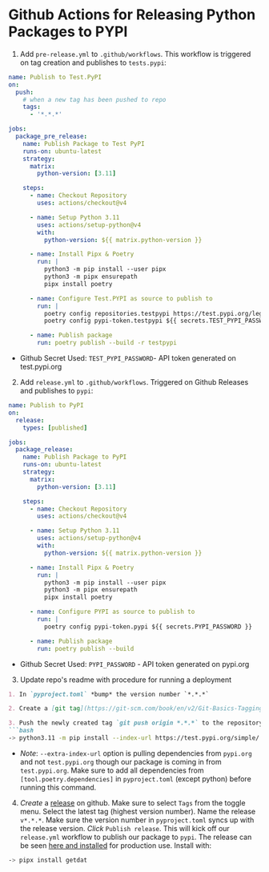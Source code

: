 # Github Actions for Releasing Python Packages to PYPI

1. Add `pre-release.yml` to `.github/workflows`. This workflow is triggered on tag creation and publishes to `tests.pypi`:

```yml
name: Publish to Test.PyPI
on:
  push:
    # when a new tag has been pushed to repo
    tags:
      - '*.*.*'

jobs:
  package_pre_release:
    name: Publish Package to Test PyPI
    runs-on: ubuntu-latest
    strategy:
      matrix:
        python-version: [3.11]

    steps:
      - name: Checkout Repository
        uses: actions/checkout@v4

      - name: Setup Python 3.11
        uses: actions/setup-python@v4
        with:
          python-version: ${{ matrix.python-version }}

      - name: Install Pipx & Poetry
        run: |
          python3 -m pip install --user pipx
          python3 -m pipx ensurepath
          pipx install poetry

      - name: Configure Test.PYPI as source to publish to
        run: |
          poetry config repositories.testpypi https://test.pypi.org/legacy/
          poetry config pypi-token.testpypi ${{ secrets.TEST_PYPI_PASSWORD }}

      - name: Publish package
        run: poetry publish --build -r testpypi
```

- Github Secret Used: `TEST_PYPI_PASSWORD`- API token generated on test.pypi.org

2. Add `release.yml` to `.github/workflows`. Triggered on Github Releases and publishes to `pypi`:

```yml
name: Publish to PyPI
on:
  release:
    types: [published]

jobs:
  package_release:
    name: Publish Package to PyPI
    runs-on: ubuntu-latest
    strategy:
      matrix:
        python-version: [3.11]

    steps:
      - name: Checkout Repository
        uses: actions/checkout@v4

      - name: Setup Python 3.11
        uses: actions/setup-python@v4
        with:
          python-version: ${{ matrix.python-version }}

      - name: Install Pipx & Poetry
        run: |
          python3 -m pip install --user pipx
          python3 -m pipx ensurepath
          pipx install poetry

      - name: Configure PYPI as source to publish to
        run: |
          poetry config pypi-token.pypi ${{ secrets.PYPI_PASSWORD }}

      - name: Publish package
        run: poetry publish --build

```

- Github Secret Used: `PYPI_PASSWORD` - API token generated on pypi.org

3. Update repo's readme with procedure for running a deployment

```md
1. In `pyproject.toml` *bump* the version number `*.*.*`

2. Create a [git tag](https://git-scm.com/book/en/v2/Git-Basics-Tagging) with the new version number `*.*.*` you specified in `pyproject.toml`.

3. Push the newly created tag `git push origin *.*.*` to the repository. This will trigger the `pre-release.yml` github workflow to publish our package to `test.pypi`. The pre-release can be seen [here](https://test.pypi.org/project/getdat/) for testing. Install with:
```bash
-> python3.11 -m pip install --index-url https://test.pypi.org/simple/ getdat --extra-index-url https://pypi.org/simple beautifulsoup4 requests click
```
- *Note*: `--extra-index-url` option is pulling dependencies from `pypi.org` and not `test.pypi.org` though our package is coming in from `test.pypi.org`. Make sure to add all dependencies from `[tool.poetry.dependencies]` in `pyproject.toml` (except python) before running this command.

4. *Create* a [release](https://www.toolsqa.com/git/github-releases/) on github. Make sure to select `Tags` from the toggle menu. Select the latest tag (highest version number). Name the release `v*.*.*`. Make sure the version number in `pyproject.toml` syncs up with the release version. *Click* `Publish release`. This will kick off our `release.yml` workflow to publish our package to `pypi`. The release can be seen [here and installed](https://pypi.org/project/getdat/) for production use. Install with:
```bash
-> pipx install getdat
```

```



